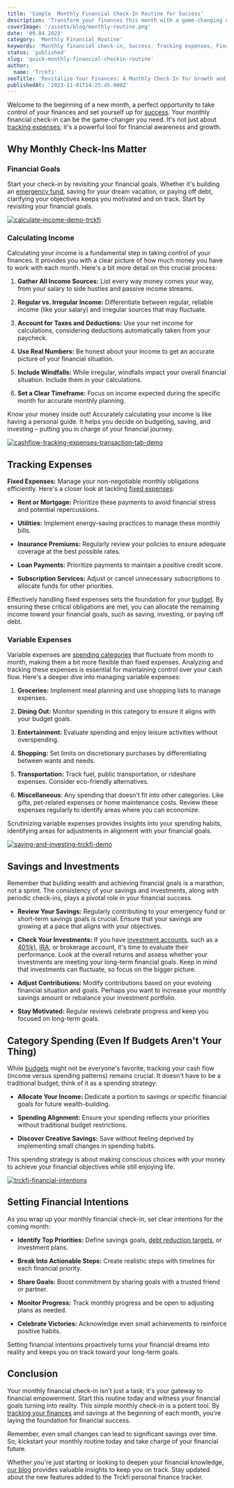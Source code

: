 ```yaml
---
title: 'Simple  Monthly Financial Check-In Routine for Success'
description: 'Transform your finances this month with a game-changing check-in. It''s more than tracking expenses; it''s your key to financial awareness and growth.'
coverImage: '/assets/blog/monthly-routine.png'
date: '09.04.2023'
category: 'Monthly Financial Routine'
keywords: 'Monthly financial check-in, Success, Tracking expenses, Financial goals, Calculating income, Fixed expenses, Variable expenses, Monthly Financial Routine, Savings and investments, Category spending,Setting financial intentions'
status: 'published'
slug: 'quick-monthly-financial-checkin-routine'
author:
  name: 'Trckfi'
seoTitle: 'Revitalize Your Finances: A Monthly Check-In for Growth and Awareness'
publishedAt: '2023-11-01T14:25:45.000Z'
---
```


Welcome to the beginning of a new month, a perfect opportunity to take control of your finances and set yourself up for [success](/blog/optimize-financial-tracking-for-success). Your monthly financial check-in can be the game-changer you need. It's not just about [tracking expenses](/blog/tracking-monthly-expenses); it's a powerful tool for financial awareness and growth.

## Why Monthly Check-Ins Matter

### Financial Goals

Start your check-in by revisiting your financial goals. Whether it's building an [emergency fund](/blog/building-an-emergency-fund), saving for your dream vacation, or paying off debt, clarifying your objectives keeps you motivated and on track. Start by revisiting your financial goals.

[![calculate-income-demo-trckfi](/images/home--8--g2Mz.png)](/pricing)

### Calculating Income

Calculating your income is a fundamental step in taking control of your finances. It provides you with a clear picture of how much money you have to work with each month. Here's a bit more detail on this crucial process:

1. **Gather All Income Sources:** List every way money comes your way, from your salary to side hustles and passive income streams.

2. **Regular vs. Irregular Income:** Differentiate between regular, reliable income (like your salary) and irregular sources that may fluctuate.

3. **Account for Taxes and Deductions:** Use your net income for calculations, considering deductions automatically taken from your paycheck.

4. **Use Real Numbers:** Be honest about your income to get an accurate picture of your financial situation.

5. **Include Windfalls:** While irregular, windfalls impact your overall financial situation. Include them in your calculations.

6. **Set a Clear Timeframe:** Focus on income expected during the specific month for accurate monthly planning.

Know your money inside out! Accurately calculating your income is like having a personal guide. It helps you decide on budgeting, saving, and investing – putting you in charge of your financial journey.

[![cashflow-tracking-expenses-transaction-tab-demo](/images/home--11--Y0OT.png)](/pricing)

## Tracking Expenses

**Fixed Expenses:** Manage your non-negotiable monthly obligations efficiently. Here's a closer look at tackling [fixed expenses](/blog/tracking-monthly-expenses):

- **Rent or Mortgage:** Prioritize these payments to avoid financial stress and potential repercussions.

- **Utilities:** Implement energy-saving practices to manage these monthly bills.

- **Insurance Premiums:** Regularly review your policies to ensure adequate coverage at the best possible rates.

- **Loan Payments:** Prioritize payments to maintain a positive credit score.

- **Subscription Services:** Adjust or cancel unnecessary subscriptions to allocate funds for other priorities.

Effectively handling fixed expenses sets the foundation for your [budget](/blog/five-truths-about-personal-finance). By ensuring these critical obligations are met, you can allocate the remaining income toward your financial goals, such as saving, investing, or paying off debt.

### Variable Expenses

Variable expenses are [spending categories](/blog/five-truths-about-personal-finance) that fluctuate from month to month, making them a bit more flexible than fixed expenses. Analyzing and tracking these expenses is essential for maintaining control over your cash flow. Here's a deeper dive into managing variable expenses:

1. **Groceries:** Implement meal planning and use shopping lists to manage expenses.

2. **Dining Out:** Monitor spending in this category to ensure it aligns with your budget goals.

3. **Entertainment:** Evaluate spending and enjoy leisure activities without overspending.

4. **Shopping:** Set limits on discretionary purchases by differentiating between wants and needs.

5. **Transportation:** Track fuel, public transportation, or rideshare expenses. Consider eco-friendly alternatives.

6. **Miscellaneous**: Any spending that doesn't fit into other categories. Like gifts, pet-related expenses or home maintenance costs. Review these expenses regularly to identify areas where you can economize.

Scrutinizing variable expenses provides insights into your spending habits, identifying areas for adjustments in alignment with your financial goals.

[![saving-and-investing-trckfi-demo](/images/home--13--AxNj.png)](/pricing)

## Savings and Investments

Remember that building wealth and achieving financial goals is a marathon, not a sprint. The consistency of your savings and investments, along with periodic check-ins, plays a pivotal role in your financial success.

- **Review Your Savings:** Regularly contributing to your emergency fund or short-term savings goals is crucial. Ensure that your savings are growing at a pace that aligns with your objectives.

- **Check Your Investments:** If you have [investment](/blog/iras-vs-401ks-choosing-retirement-plan)[ accounts](/blog/iras-401ks-retirement-planning), such as a [401(k)](/blog/smart-401k-retirement-guide), [IRA](/blog/types-of-ira-investing), or brokerage account, it's time to evaluate their performance. Look at the overall returns and assess whether your investments are meeting your long-term financial goals. Keep in mind that investments can fluctuate, so focus on the bigger picture.

- **Adjust Contributions:** Modify contributions based on your evolving financial situation and goals. Perhaps you want to increase your monthly savings amount or rebalance your investment portfolio.

- **Stay Motivated:** Regular reviews celebrate progress and keep you focused on long-term goals.

## **Category Spending (Even If Budgets Aren't Your Thing)**

While [budgets](/blog/budgeting-made-easy) might not be everyone's favorite, tracking your cash flow (income versus spending patterns) remains crucial. It doesn't have to be a traditional budget; think of it as a spending strategy:

- **Allocate Your Income:** Dedicate a portion to savings or specific financial goals for future wealth-building.

- **Spending Alignment:** Ensure your spending reflects your priorities without traditional budget restrictions.

- **Discover Creative Savings:** Save without feeling deprived by implementing small changes in spending habits.

This spending strategy is about making conscious choices with your money to achieve your financial objectives while still enjoying life.

[![trckfi-financial-intentions](/images/home--14--Y1Mz.png)](/pricing)

## **Setting Financial Intentions**

As you wrap up your monthly financial check-in, set clear intentions for the coming month:

- **Identify Top Priorities:** Define savings goals, [debt reduction targets](/blog/how-to-get-out-of-debt), or investment plans.

- **Break Into Actionable Steps:** Create realistic steps with timelines for each financial priority.

- **Share Goals:** Boost commitment by sharing goals with a trusted friend or partner.

- **Monitor Progress:** Track monthly progress and be open to adjusting plans as needed.

- **Celebrate Victories:** Acknowledge even small achievements to reinforce positive habits.

Setting financial intentions proactively turns your financial dreams into reality and keeps you on track toward your long-term goals.

## Conclusion

Your monthly financial check-in isn't just a task; it's your gateway to financial empowerment. Start this routine today and witness your financial goals turning into reality. This simple monthly check-in is a potent tool. By [tracking your finances](/) and savings at the beginning of each month, you're laying the foundation for financial success.

Remember, even small changes can lead to significant savings over time. So, kickstart your monthly routine today and take charge of your financial future.

Whether you're just starting or looking to deepen your financial knowledge, [our blog](/blog) provides valuable insights to keep you on track. Stay updated about the new features added to the Trckfi personal finance tracker.

